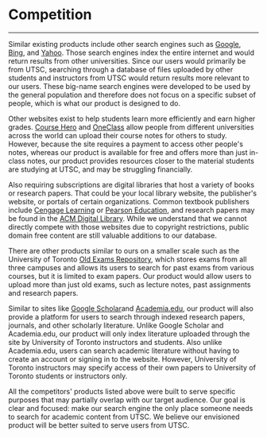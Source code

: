 # Competition
--------------------

Similar existing products include other search engines such as [Google](https://www.google.com/), [Bing](https://www.bing.com/), and [Yahoo](https://www.yahoo.com/). Those search engines index the entire internet and would return results from other universities. Since our users would primarily be from UTSC, searching through a database of files uploaded by other students and instructors from UTSC would return results more relevant to our users. These big-name search engines were developed to be used by the general population and therefore does not focus on a specific subset of people, which is what our product is designed to do.

Other websites exist to help students learn more efficiently and earn higher grades. [Course Hero](https://www.coursehero.com/) and [OneClass](https://oneclass.com/) allow people from different universities across the world can upload their course notes for others to study. However, because the site requires a payment to access other people's notes, whereas our product is available for free and offers more than just in-class notes, our product provides resources closer to the material students are studying at UTSC, and may be struggling financially.

Also requiring subscriptions are digital libraries that host a variety of books or research papers. That could be your local library website, the publisher's website, or portals of certain organizations. Common textbook publishers include [Cengage Learning](https://www.cengage.com/) or [Pearson Education](https://etext.pearson.com/), and research papers may be found in the [ACM Digital Library](https://dl.acm.org/). While we understand that we cannot directly compete with those websites due to copyright restrictions, public domain free content are still valuable additions to our database.

There are other products similar to ours on a smaller scale such as the University of Toronto [Old Exams Repository](https://exams-library-utoronto-ca.myaccess.library.utoronto.ca/), which stores exams from all three campuses and allows its users to search for past exams from various courses, but it is limited to exam papers. Our product would allow users to upload more than just old exams, such as lecture notes, past assignments and research papers.

Similar to sites like [Google Scholar](https://scholar.google.ca)and [Academia.edu](https://www.academia.edu/), our product will also provide a platform for users to search through indexed research papers, journals, and other scholarly literature. Unlike Google Scholar and Academia.edu, our product will only index literature uploaded through the site by University of Toronto instructors and students. Also unlike Academia.edu, users can search academic literature without having to create an account or signing in to the website. However, University of Toronto instructors may specify access of their own papers to University of Toronto students or instructors only.

All the competitors' products listed above were built to serve specific purposes that may partially overlap with our target audience. Our goal is clear and focused: make our search engine the only place someone needs to search for academic content from UTSC. We believe our envisioned product will be better suited to serve users from UTSC.
